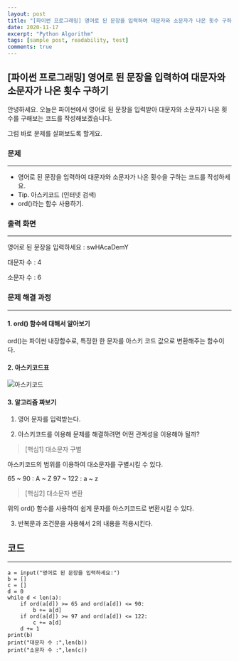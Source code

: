 ```yaml
---
layout: post
title: "[파이썬 프로그래밍] 영어로 된 문장을 입력하여 대문자와 소문자가 나온 횟수 구하기"
date: 2020-11-17
excerpt: "Python Algorithm"
tags: [sample post, readability, test]
comments: true
---
```


## [파이썬 프로그래밍] 영어로 된 문장을 입력하여 대문자와 소문자가 나온 횟수 구하기

안녕하세요. 오늘은 파이썬에서 영어로 된 문장을 입력받아 대문자와 소문자가 나온 횟수를 구해보는 코드를 작성해보겠습니다.   

그럼 바로 문제를 살펴보도록 할게요.


### 문제 
---

* 영어로 된 문장을 입력하여 대문자와 소문자가 나온 횟수을 구하는 코드를 작성하세요.
* Tip. 아스키코드 (인터넷 검색)
* ord()라는 함수 사용하기.


### 출력 화면
---

영어로 된 문장을 입력하세요 : swHAcaDemY   

대문자 수 : 4   

소문자 수 : 6



### 문제 해결 과정
---

#### 1. ord() 함수에 대해서 알아보기

ord()는 파이썬 내장함수로, 특정한 한 문자를 아스키 코드 값으로 변환해주는 함수이다.


#### 2. 아스키코드표

![아스키코드](https://t1.daumcdn.net/cfile/tistory/2108CF3D535B217E17)


#### 3. 알고리즘 짜보기

1. 영어 문자를 입력받는다.

2. 아스키코드를 이용해 문제를 해결하려면 어떤 관계성을 이용해야 될까? 

> [핵심1] 대소문자 구별

아스키코드의 범위를 이용하여 대소문자를 구별시킬 수 있다. 

65 ~ 90 : A ~ Z
97 ~ 122 : a ~ z

> [핵심2] 대소문자 변환

위의 ord() 함수를 사용하여 쉽게 문자를 아스키코드로 변환시킬 수 있다.

3. 반복문과 조건문을 사용해서 2의 내용을 적용시킨다.

## 코드
---
    a = input("영어로 된 문장을 입력하세요:")
    b = []
    c = []
    d = 0
    while d < len(a):
        if ord(a[d]) >= 65 and ord(a[d]) <= 90:
            b += a[d]
        if ord(a[d]) >= 97 and ord(a[d]) <= 122:
            c += a[d]
        d += 1
    print(b)
    print("대문자 수 :",len(b))
    print("소문자 수 :",len(c))



